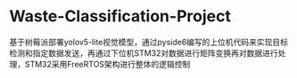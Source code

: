 # Waste-Classification-Project
基于树莓派部署yolov5-lite视觉模型，通过pyside6编写的上位机代码来实现目标检测和指定数据发送，再通过下位机STM32对数据进行矩阵变换再对数据进行处理，STM32采用FreeRTOS架构进行整体的逻辑控制
